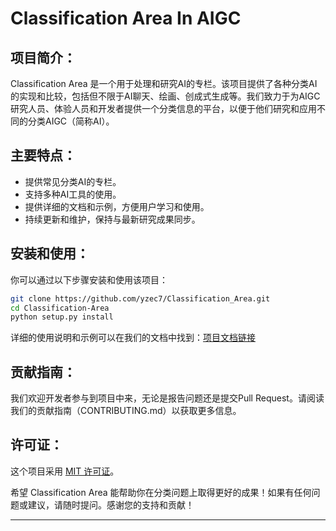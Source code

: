 # Classification Area In AIGC

## 项目简介：

Classification Area 是一个用于处理和研究AI的专栏。该项目提供了各种分类AI的实现和比较，包括但不限于AI聊天、绘画、创成式生成等。我们致力于为AIGC研究人员、体验人员和开发者提供一个分类信息的平台，以便于他们研究和应用不同的分类AIGC（简称AI）。

## 主要特点：

- 提供常见分类AI的专栏。
- 支持多种AI工具的使用。
- 提供详细的文档和示例，方便用户学习和使用。
- 持续更新和维护，保持与最新研究成果同步。

## 安装和使用：

你可以通过以下步骤安装和使用该项目：

```bash
git clone https://github.com/yzec7/Classification_Area.git
cd Classification-Area
python setup.py install
```

详细的使用说明和示例可以在我们的文档中找到：[项目文档链接](https://github.com/yzec7/Classification_Area/wiki)

## 贡献指南：

我们欢迎开发者参与到项目中来，无论是报告问题还是提交Pull Request。请阅读我们的贡献指南（CONTRIBUTING.md）以获取更多信息。

## 许可证：

这个项目采用 [MIT 许可证](LICENSE)。

希望 Classification Area 能帮助你在分类问题上取得更好的成果！如果有任何问题或建议，请随时提问。感谢您的支持和贡献！

---
